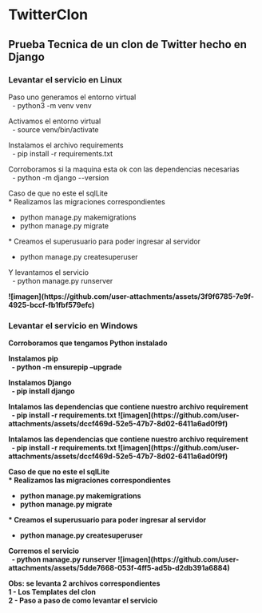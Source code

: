 <h1>TwitterClon</h1>
<h2>Prueba Tecnica de un clon de Twitter hecho en Django</h2>
<h3>Levantar el servicio en Linux</h3>
<p>Paso uno generamos el entorno virtual<br>
 &nbsp;	- python3 -m venv venv</p>
<p>Activamos el entorno virtual<br>
 &nbsp; - source venv/bin/activate</p>
<p>Instalamos el archivo requirements<br>
 &nbsp;	- pip install -r requirements.txt</p>
<p>Corroboramos si la maquina esta ok con las dependencias necesarias<br>
 &nbsp;	- python -m django --version</p>
<p>Caso de que no este el sqlLite<br>
  * Realizamos las migraciones correspondientes
  <ul>
    <li>python manage.py makemigrations</li>
    <li>python manage.py migrate</li>
  </ul>
	* Creamos el superusuario para poder ingresar al servidor
 <ul>
    <li>python manage.py createsuperuser</li>
  </ul>
		 </p>
<p>Y levantamos el servicio<br>
 &nbsp;	- python manage.py runserver</p> <b>
  ![imagen](https://github.com/user-attachments/assets/3f9f6785-7e9f-4925-bccf-fb1fbf579efc)
<h3>Levantar el servicio en Windows</h3>
<p>Corroboramos que tengamos Python instalado</p>
<p>Instalamos pip <br>
&nbsp;	- python -m ensurepip –upgrade
</p>
<p>Instalamos Django <br>
&nbsp;	- pip install django
</p>
<p>Intalamos las dependencias que contiene nuestro archivo requirement <br>
&nbsp;	- pip install -r requirements.txt <b>
	![imagen](https://github.com/user-attachments/assets/dccf469d-52e5-47b7-8d02-6411a6ad0f9f)
</p>
<p>Intalamos las dependencias que contiene nuestro archivo requirement <br>
&nbsp;	- pip install -r requirements.txt
	![imagen](https://github.com/user-attachments/assets/dccf469d-52e5-47b7-8d02-6411a6ad0f9f)
</p>
<p>Caso de que no este el sqlLite<br>
  * Realizamos las migraciones correspondientes
  <ul>
    <li>python manage.py makemigrations</li>
    <li>python manage.py migrate</li>
  </ul>
   * Creamos el superusuario para poder ingresar al servidor
   <ul>
    <li>python manage.py createsuperuser</li>
  </ul>
</p>
<p>Corremos el servicio <br>
&nbsp;	- python manage.py runserver
	![imagen](https://github.com/user-attachments/assets/5dde7668-053f-4ff5-ad5b-d2db391a6884)
</p>

<p><strong>Obs:</strong> se levanta 2 archivos correspondientes <br>
1 - Los Templates del clon<br>
2 - Paso a paso de como levantar el servicio
</p>
